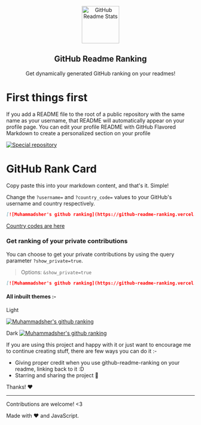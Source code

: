 <p align="center">
 <img width="100px" src="https://res.cloudinary.com/anuraghazra/image/upload/v1594908242/logo_ccswme.svg" align="center" alt="GitHub Readme Stats" />
 <h2 align="center">GitHub Readme Ranking</h2>
 <p align="center">Get dynamically generated GitHub ranking on your readmes!</p>
</p>

# First things first

If you add a README file to the root of a public repository with the same name as your username, that README will automatically appear on your profile page. You can edit your profile README with GitHub Flavored Markdown to create a personalized section on your profile

<a href="https://docs.github.com/en/github/creating-cloning-and-archiving-repositories/about-readmes">
 <img src="https://docs.github.com/assets/images/help/repository/username-repo-with-readme.png" align="center" alt="Special repository" />
</a>

# GitHub Rank Card

Copy paste this into your markdown content, and that's it. Simple!

Change the `?username=` and `?country_code=` values to your GitHub's username and country respectively.

```md
[![Muhammadsher's github ranking](https://github-readme-ranking.vercel.app/api/rank?username=Muhammadsher&country_code=uzbekistan)](https://github.com/Muhammadsher/github-readme-ranking)
```

[Country codes are here](./src/countries.md)

### Get ranking of your private contributions

You can choose to get your private contributions by using the query parameter `?show_private=true`.

> Options: `&show_private=true`

```md
[![Muhammadsher's github ranking](https://github-readme-ranking.vercel.app/api/rank?username=Muhammadsher&country_code=uzbekistan&show_private=true)](https://github.com/Muhammadsher/github-readme-ranking)
```

#### All inbuilt themes :-

Light

[![Muhammadsher's github ranking](https://github-readme-ranking.vercel.app/api/rank?username=Muhammadsher&country_code=uzbekistan&show_private=true)](https://github.com/Muhammadsher)

Dark
[![Muhammadsher's github ranking](https://github-readme-ranking.vercel.app/api/rank?username=boxa-developer&country_code=uzbekistan&theme=dark)](https://github.com/boxa-developer)

If you are using this project and happy with it or just want to encourage me to continue creating stuff, there are few ways you can do it :-

- Giving proper credit when you use github-readme-ranking on your readme, linking back to it :D
- Starring and sharing the project :rocket:

Thanks! :heart:

---

Contributions are welcome! <3

Made with :heart: and JavaScript.
